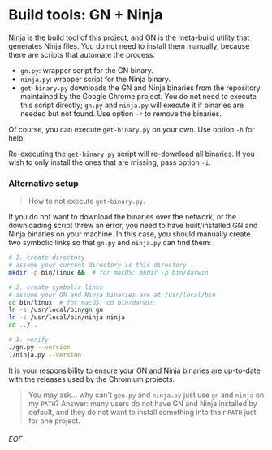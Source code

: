 # Build tools: GN + Ninja

[Ninja](https://ninja-build.org) is the build tool of this project, and [GN](https://gn.googlesource.com/gn/) is the meta-build utility that generates Ninja files. You do not need to install them manually, because there are scripts that automate the process.

- `gn.py`: wrapper script for the GN binary.
- `ninja.py`: wrapper script for the Ninja binary.
- `get-binary.py` downloads the GN and Ninja binaries from the repository maintained by the Google Chrome project. You do not need to execute this script directly; `gn.py` and `ninja.py` will execute it if binaries are needed but not found. Use option `-r` to remove the binaries.

Of course, you can execute `get-binary.py` on your own. Use option `-h` for help.

Re-executing the `get-binary.py` script will re-download all binaries. If you wish to only install the ones that are missing, pass option `-i`.

### Alternative setup
> How to not execute `get-binary.py`.

If you do not want to download the binaries over the network, or the downloading script threw an error, you need to have built/installed GN and Ninja binaries on your machine. In this case, you should manually create two symbolic links so that `gn.py` and `ninja.py` can find them:
```sh
# 1. create directory
# assume your current directory is this directory.
mkdir -p bin/linux &&  # for macOS: mkdir -p bin/darwin

# 2. create symbolic links
# assume your GN and Ninja binaries are at /usr/local/bin
cd bin/linux  # for macOS: cd bin/darwin
ln -s /usr/local/bin/gn gn
ln -s /usr/local/bin/ninja ninja
cd ../..

# 3. verify
./gn.py --version
./ninja.py --version
```

It is your responsibility to ensure your GN and Ninja binaries are up-to-date with the releases used by the Chromium projects.

> You may ask... why can't `gen.py` and `ninja.py` just use `gn` and `ninja` on my `PATH`? Answer: many users do not have GN and Ninja installed by default, and they do not want to install something into their `PATH` just for one project.

###### EOF
